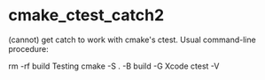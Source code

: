 # cmake_ctest_catch2
(cannot) get catch to work with cmake's ctest.
Usual command-line procedure:

rm -rf build Testing
cmake -S . -B build -G Xcode
ctest -V
